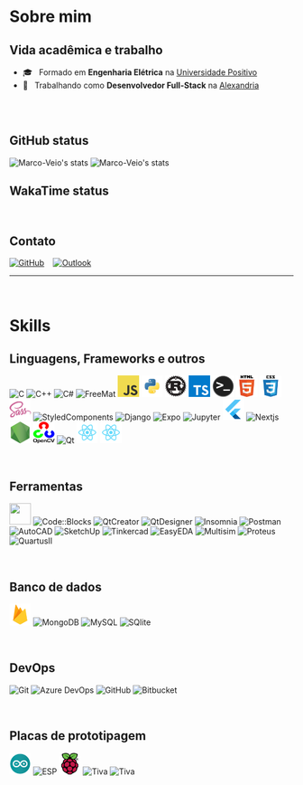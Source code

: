 # Sobre mim
## Vida acadêmica e trabalho
- 🎓 &nbsp; Formado em **Engenharia Elétrica** na <a href="https://www.up.edu.br/">Universidade Positivo</a>
- 💼 &nbsp; Trabalhando como **Desenvolvedor Full-Stack** na <a href="https://alexandria.solar/">Alexandria</a>

<br/>
<br/>

## GitHub status
![Marco-Veio's stats](https://github-readme-stats.vercel.app/api?username=marco-veio&show_icons=true&theme=tokyonight&cache_seconds=1800&hide_border=true&include_all_commits=true&count_private=true)
![Marco-Veio's stats](https://github-readme-stats.vercel.app/api/top-langs/?username=marco-veio&hide_border=true&layout=compact&langs_count=16&theme=tokyonight)

## WakaTime status
<!--START_SECTION:waka-->
<!--END_SECTION:waka-->

<br/>

## Contato
[![GitHub](https://img.shields.io/github/followers/Marco-Veio?label=follow&style=social)](https://github.com/Marco-Veio)
&nbsp;&nbsp;
[![Outlook](https://img.shields.io/badge/Outlook-0078D4?style=flat-square&logo=microsoft-outlook&logoColor=white)](https://mail.google.com/mail/u/0/?fs=1&to=joao.alceu.rigon@gmail.com&tf=cm)
<!-- [![Outlook](https://img.shields.io/badge/Outlook-0078D4?style=flat-square&logo=microsoft-outlook&logoColor=white)](mailto:marco_a_thomaz@hotmail.com) -->

---

<br/>

# Skills
## Linguagens, Frameworks e outros
<p align="left">
<img width="38" height="38" src="https://img.icons8.com/color/48/000000/c-programming.png" alt="C" />
<img width="38" height="38" src="https://img.icons8.com/color/48/000000/c-plus-plus-logo.png" alt="C++" />
<img width="38" height="38"src="https://img.icons8.com/color/48/000000/c-sharp-logo.png" alt="C#" />
<img width="38" height="38" src="https://upload.wikimedia.org/wikipedia/commons/5/51/FreeMat.png" alt="FreeMat" />
<img width="38" height="38" src="https://raw.githubusercontent.com/github/explore/80688e429a7d4ef2fca1e82350fe8e3517d3494d/topics/javascript/javascript.png" alt="Javascript"/>
<img width="38" height="38" src="https://raw.githubusercontent.com/github/explore/80688e429a7d4ef2fca1e82350fe8e3517d3494d/topics/python/python.png" alt="Python"/>
<img width="38" height="38" src="https://raw.githubusercontent.com/github/explore/80688e429a7d4ef2fca1e82350fe8e3517d3494d/topics/rust/rust.png" alt="Rust">
<img width="38" height="38" src="https://raw.githubusercontent.com/github/explore/80688e429a7d4ef2fca1e82350fe8e3517d3494d/topics/typescript/typescript.png" alt="Typescript"/>
<img width="38" height="38" src="https://raw.githubusercontent.com/github/explore/80688e429a7d4ef2fca1e82350fe8e3517d3494d/topics/terminal/terminal.png" alt="Terminal">
<img width="38" height="38" src="https://raw.githubusercontent.com/github/explore/80688e429a7d4ef2fca1e82350fe8e3517d3494d/topics/html/html.png" alt="HTML"/>
<img width="38" height="38" src="https://raw.githubusercontent.com/github/explore/80688e429a7d4ef2fca1e82350fe8e3517d3494d/topics/css/css.png" alt="CSS"/>
<img width="38" height="38" src="https://raw.githubusercontent.com/github/explore/80688e429a7d4ef2fca1e82350fe8e3517d3494d/topics/sass/sass.png" alt="Sass"/>
<img width="38" height="38" src="https://cdn.icon-icons.com/icons2/2107/PNG/512/file_type_styled_icon_130142.png" alt="StyledComponents"/>
<img width="38" height="38" src="https://cdn.icon-icons.com/icons2/2107/PNG/512/file_type_django_icon_130645.png" alt="Django"/>
<img width="38" height="38" src="https://cdn.icon-icons.com/icons2/2148/PNG/512/expo_icon_132404.png" alt="Expo"/>
<img width="38" height="38" src="https://jupyter.org/assets/main-logo.svg" alt="Jupyter"/>
<img width="38" height="38" src="https://raw.githubusercontent.com/github/explore/80688e429a7d4ef2fca1e82350fe8e3517d3494d/topics/flutter/flutter.png" alt="Flutter"/>
<img width="38" height="38" src="https://cdn.icon-icons.com/icons2/2148/PNG/512/nextjs_icon_132160.png" alt="Nextjs"/>
<img width="38" height="38" src="https://raw.githubusercontent.com/github/explore/80688e429a7d4ef2fca1e82350fe8e3517d3494d/topics/nodejs/nodejs.png" alt="Qt"/>
<img width="38" height="38" src="https://raw.githubusercontent.com/github/explore/80688e429a7d4ef2fca1e82350fe8e3517d3494d/topics/opencv/opencv.png" alt="OpenCV"/>
<img width="38" height="38" src="https://cdn.icon-icons.com/icons2/1381/PNG/512/qt_94938.png" alt="Qt"/>
<img width="38" height="38" src="https://raw.githubusercontent.com/github/explore/80688e429a7d4ef2fca1e82350fe8e3517d3494d/topics/react/react.png" alt="React"/>
<img width="38" height="38" src="https://raw.githubusercontent.com/github/explore/80688e429a7d4ef2fca1e82350fe8e3517d3494d/topics/react-native/react-native.png" alt="React Native"/>
</p>

<br/>

## Ferramentas
<p align="left">
<img width="38" height="38" src="https://cdn.icon-icons.com/icons2/2107/PNG/512/file_type_vscode_icon_130084.png">
<img width="38" height="38" src="https://www.codeblocks.org/images/logo160.png" alt="Code::Blocks">
<img width="38" height="38" src="https://cdn.icon-icons.com/icons2/159/PNG/256/qtproject_qtcreator_qt_22392.png" alt="QtCreator"/>
<img width="38" height="38" src="https://cdn.icon-icons.com/icons2/159/PNG/256/designer_qt4_qt_22418.png" alt="QtDesigner"/>
<img width="38" height="38" src="https://cdn.icon-icons.com/icons2/1381/PNG/512/insomnia_94603.png" alt="Insomnia"/>
<img width="38" height="38" src="https://cdn.icon-icons.com/icons2/3053/PNG/512/postman_alt_macos_bigsur_icon_189814.png" alt="Postman">
<img width="38" height="38" src="https://img.icons8.com/fluency/48/000000/autocad.png" alt="AutoCAD">
<img width="38" height="38" src="https://cdn.icon-icons.com/icons2/195/PNG/256/Google_Sketchup_23504.png" alt="SketchUp">
<img width="80" height="38" src="https://editor.tinkercad.com/assets_1aucsp/js/tinkercad-frontend/assets/images/tinkercad-lockup-color.svg" alt="Tinkercad">
<img width="38" height="38" src="https://pbs.twimg.com/profile_images/1128512412536020992/mzyCrj_h.png" alt="EasyEDA">
<img width="38" height="38" src="https://ni.scene7.com/is/image/ni/Multisim_BG?$ni-icon-pm$" alt="Multisim">
<img width="38" height="38" src="https://upload.wikimedia.org/wikipedia/en/5/5a/Proteus_Design_Suite_Atom_Logo.png" alt="Proteus">
<img width="38" height="38" src="https://lh3.googleusercontent.com/proxy/eloBpHCZCHkUl0aFC0fDZRudrW6f3zhZdCBqLYcVTEFXZsnpJXMXpFGznvLJDo1Au3IH4-djoEwgSrIYNOGW4KILaGasZwnQmHCY" alt="QuartusII"/>
</p>

<br/>

## Banco de dados
<p align="left">
<img width="38" height="38" src="https://raw.githubusercontent.com/github/explore/80688e429a7d4ef2fca1e82350fe8e3517d3494d/topics/firebase/firebase.png" alt="Firebase"/>
<img width="38" height="38" src="https://cdn.icon-icons.com/icons2/2415/PNG/512/mongodb_original_logo_icon_146424.png" alt="MongoDB"/>
<img width="38" height="38" src="https://cdn.icon-icons.com/icons2/2415/PNG/512/mysql_original_logo_icon_146416.png" alt="MySQL"/>
<img width="38" height="38" src="https://cdn.icon-icons.com/icons2/2107/PNG/512/file_type_sqlite_icon_130153.png" alt="SQlite"/>
</p>

<br/>

## DevOps
<p align="left">
<img width="38" height="38" src="https://cdn.icon-icons.com/icons2/2107/PNG/512/file_type_git_icon_130581.png" alt="Git"/>
<img width="38" height="38" src="https://cdn.iconscout.com/icon/free/png-256/azure-devops-3521296-2944715.png" alt="Azure DevOps" />
<img width="38" height="38" src="https://cdn.icon-icons.com/icons2/936/PNG/512/github-logo_icon-icons.com_73546.png" alt="GitHub"/>
<img width="38" height="38" src="https://cdn.iconscout.com/icon/free/png-256/bitbucket-3521305-2944724.png" alt="Bitbucket"/>
</p>

<br/>

## Placas de prototipagem
<p align="left">
<img width="38" height="38" src="https://raw.githubusercontent.com/github/explore/80688e429a7d4ef2fca1e82350fe8e3517d3494d/topics/arduino/arduino.png" alt="Arduino"/>
<img width="38" height="38"src="https://cdn.icon-icons.com/icons2/2108/PNG/512/espressif_icon_130944.png" alt="ESP">
<img width="38" height="38" src="https://raw.githubusercontent.com/github/explore/80688e429a7d4ef2fca1e82350fe8e3517d3494d/topics/raspberry-pi/raspberry-pi.png" alt="Raspberry"/>
<img width="38" height="38" src="https://cdn.icon-icons.com/icons2/41/PNG/128/texasinstrumentscpu_hardware_7156.png" alt="Tiva"/>
<img width="80" height="38" src="https://upload.wikimedia.org/wikipedia/commons/thumb/5/52/Altera_logo.svg/1280px-Altera_logo.svg.png" alt="Tiva"/>
</p>
